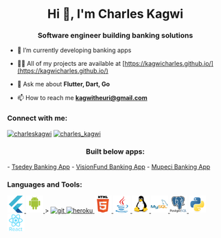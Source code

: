 <h1 align="center">Hi 👋, I'm Charles Kagwi</h1>
<h3 align="center">Software engineer building banking solutions</h3>

- 🔭 I’m currently developing banking apps

- 👨‍💻 All of my projects are available at [https://kagwicharles.github.io/](https://kagwicharles.github.io/)

- 💬 Ask me about **Flutter, Dart, Go**

- 📫 How to reach me **kagwitheuri@gmail.com**

<h3 align="left">Connect with me:</h3>
<p align="left">
<a href="https://linkedin.com/in/charleskagwi" target="blank"><img align="center" src="https://raw.githubusercontent.com/rahuldkjain/github-profile-readme-generator/master/src/images/icons/Social/linked-in-alt.svg" alt="charleskagwi" height="30" width="40" /></a>
<a href="https://twitter.com/charles_kagwi" target="blank"><img align="center" src="https://raw.githubusercontent.com/rahuldkjain/github-profile-readme-generator/master/src/images/icons/Social/twitter.svg" alt="charles_kagwi" height="30" width="40" /></a>
</p>

<h3 align="center">Built below apps:</h3>
- <a href="https://play.google.com/store/apps/details?id=com.craftsilicon.tsedeybnk&hl=en_US">Tsedey Banking App</a>
- <a href="https://play.google.com/store/apps/details?id=com.craftsilicon.visionfundbnk&hl=en_US">VisionFund Banking App</a>
- <a href="https://play.google.com/store/apps/details?id=com.craftsilicon.mupecibnk&hl=en_US">Mupeci Banking App</a>

<h3 align="left">Languages and Tools:</h3>
<p align="left"> 
  <a href="https://flutter.dev/" target="_blank" rel="noreferrer"> <img src="https://github.com/devicons/devicon/blob/master/icons/flutter/flutter-original.svg" alt="flutter" width="40" height="40"/> </a> 
  <a href="https://developer.android.com" target="_blank" rel="noreferrer"> <img src="https://raw.githubusercontent.com/devicons/devicon/master/icons/android/android-original-wordmark.svg" alt="android" width="40" height="40"/> </a> > <a href="https://git-scm.com/" target="_blank" rel="noreferrer"> <img src="https://www.vectorlogo.zone/logos/git-scm/git-scm-icon.svg" alt="git" width="40" height="40"/> </a> <a href="https://heroku.com" target="_blank" rel="noreferrer"> <img src="https://www.vectorlogo.zone/logos/heroku/heroku-icon.svg" alt="heroku" width="40" height="40"/> </a> <a href="https://www.w3.org/html/" target="_blank" rel="noreferrer"> <img src="https://raw.githubusercontent.com/devicons/devicon/master/icons/html5/html5-original-wordmark.svg" alt="html5" width="40" height="40"/> </a> <a href="https://www.java.com" target="_blank" rel="noreferrer"> <img src="https://raw.githubusercontent.com/devicons/devicon/master/icons/java/java-original.svg" alt="java" width="40" height="40"/> </a> <a href="https://www.linux.org/" target="_blank" rel="noreferrer"> <img src="https://raw.githubusercontent.com/devicons/devicon/master/icons/linux/linux-original.svg" alt="linux" width="40" height="40"/> </a> <a href="https://www.mysql.com/" target="_blank" rel="noreferrer"> <img src="https://raw.githubusercontent.com/devicons/devicon/master/icons/mysql/mysql-original-wordmark.svg" alt="mysql" width="40" height="40"/> </a> <a href="https://www.postgresql.org" target="_blank" rel="noreferrer"> <img src="https://raw.githubusercontent.com/devicons/devicon/master/icons/postgresql/postgresql-original-wordmark.svg" alt="postgresql" width="40" height="40"/> </a> <a href="https://www.python.org" target="_blank" rel="noreferrer"> <img src="https://raw.githubusercontent.com/devicons/devicon/master/icons/python/python-original.svg" alt="python" width="40" height="40"/> </a> <a href="https://reactjs.org/" target="_blank" rel="noreferrer"> <img src="https://raw.githubusercontent.com/devicons/devicon/master/icons/react/react-original-wordmark.svg" alt="react" width="40" height="40"/> </a </p>
